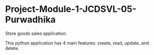 # Project-Module-1-JCDSVL-05-Purwadhika
Store goods sales application.

This python application has 4 main features: create, read, update, and delete.
